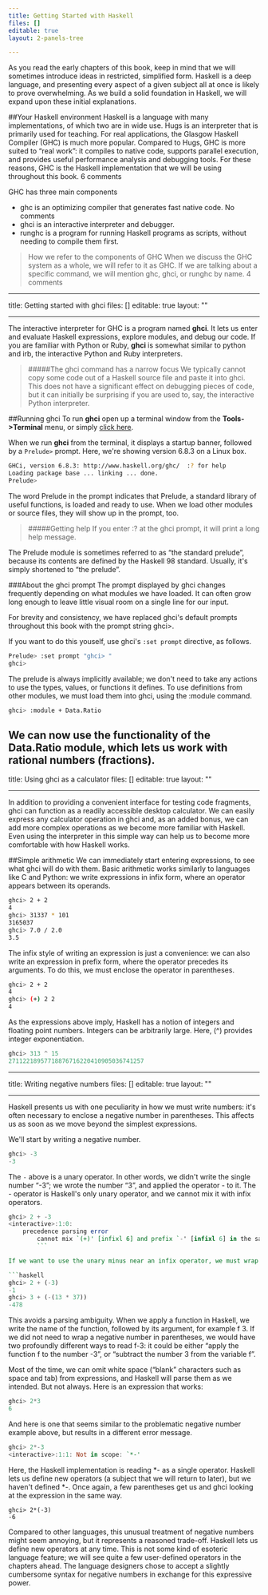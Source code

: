 ```yaml
---
title: Getting Started with Haskell
files: []
editable: true
layout: 2-panels-tree

---
```

As you read the early chapters of this book, keep in mind that we will sometimes introduce ideas in restricted, simplified form. Haskell is a deep language, and presenting every aspect of a given subject all at once is likely to prove overwhelming. As we build a solid foundation in Haskell, we will expand upon these initial explanations.

##Your Haskell environment
Haskell is a language with many implementations, of which two are in wide use. Hugs is an interpreter that is primarily used for teaching. For real applications, the Glasgow Haskell Compiler (GHC) is much more popular. Compared to Hugs, GHC is more suited to “real work”: it compiles to native code, supports parallel execution, and provides useful performance analysis and debugging tools. For these reasons, GHC is the Haskell implementation that we will be using throughout this book. 6 comments

GHC has three main components

- ghc is an optimizing compiler that generates fast native code. No comments
- ghci is an interactive interpreter and debugger.
- runghc is a program for running Haskell programs as scripts, without needing to compile them first.

>How we refer to the components of GHC
When we discuss the GHC system as a whole, we will refer to it as GHC. If we are talking about a specific command, we will mention ghc, ghci, or runghc by name. 4 comments


---
title: Getting started with ghci
files: []
editable: true
layout: ""

---
The interactive interpreter for GHC is a program named **ghci**. It lets us enter and evaluate Haskell expressions, explore modules, and debug our code. If you are familiar with Python or Ruby, **ghci** is somewhat similar to python and irb, the interactive Python and Ruby interpreters.

>#####The ghci command has a narrow focus
We typically cannot copy some code out of a Haskell source file and paste it into ghci. This does not have a significant effect on debugging pieces of code, but it can initially be surprising if you are used to, say, the interactive Python interpreter.

##Running ghci
To run **ghci** open up a terminal window from the **Tools->Terminal** menu, or simply [click here](open_terminal).

When we run **ghci** from the terminal, it displays a startup banner, followed by a `Prelude>` prompt. Here, we're showing version 6.8.3 on a Linux box.

```bash
GHCi, version 6.8.3: http://www.haskell.org/ghc/  :? for help
Loading package base ... linking ... done.
Prelude>
```
The word Prelude in the prompt indicates that Prelude, a standard library of useful functions, is loaded and ready to use. When we load other modules or source files, they will show up in the prompt, too.

>#####Getting help
If you enter :? at the ghci prompt, it will print a long help message.

The Prelude module is sometimes referred to as “the standard prelude”, because its contents are defined by the Haskell 98 standard. Usually, it's simply shortened to “the prelude”. 

###About the ghci prompt
The prompt displayed by ghci changes frequently depending on what modules we have loaded. It can often grow long enough to leave little visual room on a single line for our input.

For brevity and consistency, we have replaced ghci's default prompts throughout this book with the prompt string ghci>.

If you want to do this youself, use ghci's `:set prompt` directive, as follows. 

```bash
Prelude> :set prompt "ghci> "
ghci>
```

The prelude is always implicitly available; we don't need to take any actions to use the types, values, or functions it defines. To use definitions from other modules, we must load them into ghci, using the :module command.

```bash
ghci> :module + Data.Ratio
```

We can now use the functionality of the Data.Ratio module, which lets us work with rational numbers (fractions).
---
title: Using ghci as a calculator
files: []
editable: true
layout: ""

---
In addition to providing a convenient interface for testing code fragments, ghci can function as a readily accessible desktop calculator. We can easily express any calculator operation in ghci and, as an added bonus, we can add more complex operations as we become more familiar with Haskell. Even using the interpreter in this simple way can help us to become more comfortable with how Haskell works. 

##Simple arithmetic
We can immediately start entering expressions, to see what ghci will do with them. Basic arithmetic works similarly to languages like C and Python: we write expressions in infix form, where an operator appears between its operands.

```bash
ghci> 2 + 2
4
ghci> 31337 * 101
3165037
ghci> 7.0 / 2.0
3.5
```

The infix style of writing an expression is just a convenience: we can also write an expression in prefix form, where the operator precedes its arguments. To do this, we must enclose the operator in parentheses.

```bash
ghci> 2 + 2
4
ghci> (+) 2 2
4
```

As the expressions above imply, Haskell has a notion of integers and floating point numbers. Integers can be arbitrarily large. Here, (^) provides integer exponentiation.

```haskell
ghci> 313 ^ 15
27112218957718876716220410905036741257
```


---
title: Writing negative numbers
files: []
editable: true
layout: ""

---
Haskell presents us with one peculiarity in how we must write numbers: it's often necessary to enclose a negative number in parentheses. This affects us as soon as we move beyond the simplest expressions.

We'll start by writing a negative number.

```haskell
ghci> -3
-3
```

The `-` above is a unary operator. In other words, we didn't write the single number “-3”; we wrote the number “3”, and applied the operator - to it. The - operator is Haskell's only unary operator, and we cannot mix it with infix operators.

```haskell
ghci> 2 + -3
<interactive>:1:0:
    precedence parsing error
        cannot mix `(+)' [infixl 6] and prefix `-' [infixl 6] in the same infix expression
        ```

If we want to use the unary minus near an infix operator, we must wrap the expression it applies to in parentheses.

```haskell
ghci> 2 + (-3)
-1
ghci> 3 + (-(13 * 37))
-478
```

This avoids a parsing ambiguity. When we apply a function in Haskell, we write the name of the function, followed by its argument, for example f 3. If we did not need to wrap a negative number in parentheses, we would have two profoundly different ways to read f-3: it could be either “apply the function f to the number -3”, or “subtract the number 3 from the variable f”.

Most of the time, we can omit white space (“blank” characters such as space and tab) from expressions, and Haskell will parse them as we intended. But not always. Here is an expression that works:

```haskell
ghci> 2*3
6
```

And here is one that seems similar to the problematic negative number example above, but results in a different error message.

```haskell
ghci> 2*-3
<interactive>:1:1: Not in scope: `*-'
```

Here, the Haskell implementation is reading *- as a single operator. Haskell lets us define new operators (a subject that we will return to later), but we haven't defined *-. Once again, a few parentheses get us and ghci looking at the expression in the same way.

```
ghci> 2*(-3)
-6
```

Compared to other languages, this unusual treatment of negative numbers might seem annoying, but it represents a reasoned trade-off. Haskell lets us define new operators at any time. This is not some kind of esoteric language feature; we will see quite a few user-defined operators in the chapters ahead. The language designers chose to accept a slightly cumbersome syntax for negative numbers in exchange for this expressive power.